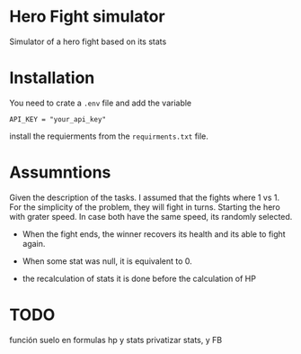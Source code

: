 # Hero Fight simulator
Simulator of a hero fight based on its stats
# Installation

You need to crate a ```.env``` file and add the variable 

``` API_KEY = "your_api_key" ```

install the requierments from the ```requirments.txt``` file.

# Assumntions

Given the description of the tasks. I assumed that the fights where 1 vs 1. For the simplicity of the problem, they will fight in turns. Starting the hero with grater speed. In case both have the same speed, its randomly selected.

- When the fight ends, the winner recovers its health and its able to fight again.

- When some stat was null, it is equivalent to 0.

- the recalculation of stats it is done before the calculation of HP


# TODO
función suelo en formulas hp y stats
privatizar stats, y FB


